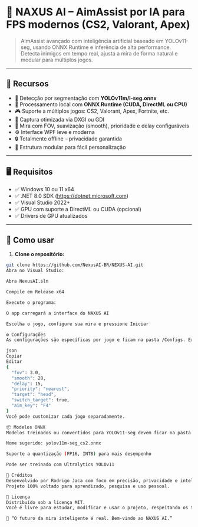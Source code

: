 # 🧠 NAXUS AI – AimAssist por IA para FPS modernos (CS2, Valorant, Apex)

> AimAssist avançado com inteligência artificial baseado em YOLOv11-seg, usando ONNX Runtime e inferência de alta performance.  
> Detecta inimigos em tempo real, ajusta a mira de forma natural e modular para múltiplos jogos.

---

## 🚀 Recursos

- 🎯 Detecção por segmentação com **YOLOv11m/l-seg.onnx**
- 🧠 Processamento local com **ONNX Runtime (CUDA, DirectML ou CPU)**
- 🎮 Suporte a múltiplos jogos: CS2, Valorant, Apex, Fortnite, etc.
- 📸 Captura otimizada via DXGI ou GDI
- 🎯 Mira com FOV, suavização (smooth), prioridade e delay configuráveis
- ⚙️ Interface WPF leve e moderna
- 🔒 Totalmente offline – privacidade garantida
- 🧩 Estrutura modular para fácil personalização

---

## 🖥️ Requisitos

- ✅ Windows 10 ou 11 x64
- ✅ .NET 8.0 SDK (https://dotnet.microsoft.com)
- ✅ Visual Studio 2022+
- ✅ GPU com suporte a DirectML ou CUDA (opcional)
- ✅ Drivers de GPU atualizados


---

## 🎯 Como usar

1. **Clone o repositório:**
```bash
git clone https://github.com/NexusAI-BR/NEXUS-AI.git
Abra no Visual Studio:

Abra NexusAI.sln

Compile em Release x64

Execute o programa:

O app carregará a interface do NAXUS AI

Escolha o jogo, configure sua mira e pressione Iniciar

⚙️ Configurações
As configurações são específicas por jogo e ficam na pasta /Configs. Exemplo (cs2_config.json):

json
Copiar
Editar
{
  "fov": 3.0,
  "smooth": 28,
  "delay": 15,
  "priority": "nearest",
  "target": "head",
  "switch_target": true,
  "aim_key": "F4"
}
Você pode customizar cada jogo separadamente.

📦 Modelos ONNX
Modelos treinados ou convertidos para YOLOv11-seg devem ficar na pasta /Models/[jogo]/.

Nome sugerido: yolov11m-seg_cs2.onnx

Suporte a quantização (FP16, INT8) para mais desempenho

Pode ser treinado com Ultralytics YOLOv11

🧠 Créditos
Desenvolvido por Rodrigo Jaca com foco em precisão, privacidade e inteligência artificial aplicada a jogos FPS.
Projeto 100% voltado para aprendizado, pesquisa e uso pessoal.

📜 Licença
Distribuído sob a licença MIT.
Você é livre para estudar, modificar e usar o projeto, respeitando os termos.

🧠 “O futuro da mira inteligente é real. Bem-vindo ao NAXUS AI.”